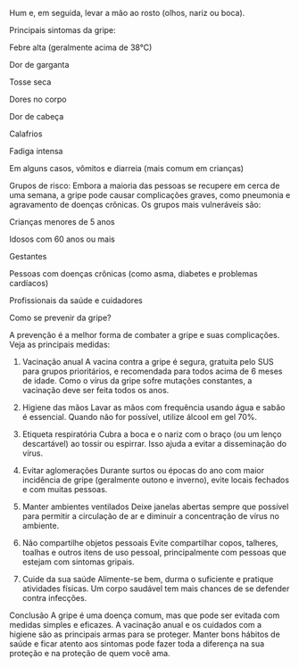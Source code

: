 Hum e, em seguida, levar a mão ao rosto (olhos, nariz ou boca).

Principais sintomas da gripe:

Febre alta (geralmente acima de 38°C)

Dor de garganta

Tosse seca

Dores no corpo

Dor de cabeça

Calafrios

Fadiga intensa

Em alguns casos, vômitos e diarreia (mais comum em crianças)

Grupos de risco: Embora a maioria das pessoas se recupere em cerca de uma semana, a gripe pode causar complicações graves, como pneumonia e agravamento de doenças crônicas. Os grupos mais vulneráveis são:

Crianças menores de 5 anos

Idosos com 60 anos ou mais

Gestantes

Pessoas com doenças crônicas (como asma, diabetes e problemas cardíacos)

Profissionais da saúde e cuidadores

Como se prevenir da gripe?

A prevenção é a melhor forma de combater a gripe e suas complicações. Veja as principais medidas:

1. Vacinação anual A vacina contra a gripe é segura, gratuita pelo SUS para grupos prioritários, e recomendada para todos acima de 6 meses de idade. Como o vírus da gripe sofre mutações constantes, a vacinação deve ser feita todos os anos.


2. Higiene das mãos Lavar as mãos com frequência usando água e sabão é essencial. Quando não for possível, utilize álcool em gel 70%.


3. Etiqueta respiratória Cubra a boca e o nariz com o braço (ou um lenço descartável) ao tossir ou espirrar. Isso ajuda a evitar a disseminação do vírus.


4. Evitar aglomerações Durante surtos ou épocas do ano com maior incidência de gripe (geralmente outono e inverno), evite locais fechados e com muitas pessoas.


5. Manter ambientes ventilados Deixe janelas abertas sempre que possível para permitir a circulação de ar e diminuir a concentração de vírus no ambiente.


6. Não compartilhe objetos pessoais Evite compartilhar copos, talheres, toalhas e outros itens de uso pessoal, principalmente com pessoas que estejam com sintomas gripais.


7. Cuide da sua saúde Alimente-se bem, durma o suficiente e pratique atividades físicas. Um corpo saudável tem mais chances de se defender contra infecções.



Conclusão A gripe é uma doença comum, mas que pode ser evitada com medidas simples e eficazes. A vacinação anual e os cuidados com a higiene são as principais armas para se proteger. Manter bons hábitos de saúde e ficar atento aos sintomas pode fazer toda a diferença na sua proteção e na proteção de quem você ama.


